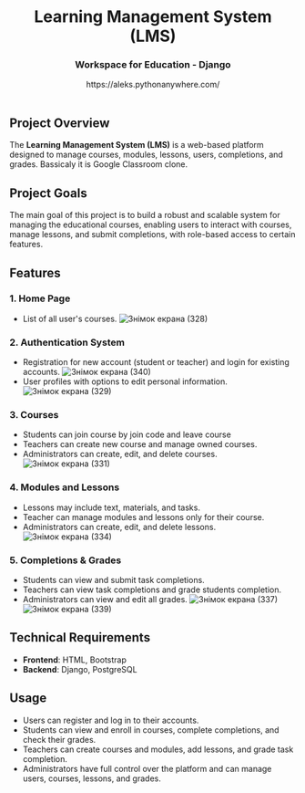 <h1 align=center>Learning Management System (LMS)</h1>
<h3 align=center>Workspace for Education - Django</h3>
<div align=center>https://aleks.pythonanywhere.com/</div>
<br>

## Project Overview
The **Learning Management System (LMS)** is a web-based platform designed to manage courses, modules, lessons, users, completions, and grades. Bassicaly it is Google Classroom clone.

## Project Goals
The main goal of this project is to build a robust and scalable system for managing the educational courses, enabling users to interact with courses, manage lessons, and submit completions, with role-based access to certain features.

## Features

### 1. Home Page
- List of all user's courses.
![Знімок екрана (328)](https://github.com/user-attachments/assets/009ff34c-49a7-469f-9714-367be08d9e37)


### 2. Authentication System
- Registration for new account (student or teacher) and login for existing accounts.
![Знімок екрана (340)](https://github.com/user-attachments/assets/3d88b2fe-6bcf-47e2-8478-e9d4e18c96f8)
- User profiles with options to edit personal information.
![Знімок екрана (329)](https://github.com/user-attachments/assets/0ea0c788-1206-4999-8677-e63bf211af57)


### 3. Courses
- Students can join course by join code and leave course
- Teachers can create new course and manage owned courses.
- Administrators can create, edit, and delete courses.
![Знімок екрана (331)](https://github.com/user-attachments/assets/3dc0c01a-67b5-4cfd-af48-eab9980f634a)


### 4. Modules and Lessons
- Lessons may include text, materials, and tasks.
- Teacher can manage modules and lessons only for their course.
- Administrators can create, edit, and delete lessons.
![Знімок екрана (334)](https://github.com/user-attachments/assets/d6e045a5-077e-41f2-aa42-9340f1e7e1f1)

### 5. Completions & Grades
- Students can view and submit task completions.
- Teachers can view task completions and grade students completion.
- Administrators can view and edit all grades.
![Знімок екрана (337)](https://github.com/user-attachments/assets/fe3176c1-f151-41b3-b7c0-2a78a4e7e326)
![Знімок екрана (339)](https://github.com/user-attachments/assets/56b9f74a-1b2d-4200-8e52-9eae5c745607)

## Technical Requirements

- **Frontend**: HTML, Bootstrap
- **Backend**: Django, PostgreSQL

## Usage

- Users can register and log in to their accounts.
- Students can view and enroll in courses, complete completions, and check their grades.
- Teachers can create courses and modules, add lessons, and grade task completion.
- Administrators have full control over the platform and can manage users, courses, lessons, and grades.
